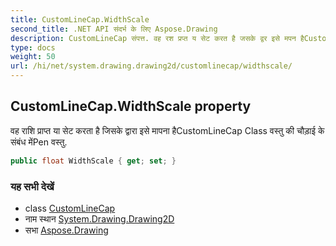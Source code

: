 ```yaml
---
title: CustomLineCap.WidthScale
second_title: .NET API संदर्भ के लिए Aspose.Drawing
description: CustomLineCap संपत्त. वह रश प्रप्त य सेट करत है जसके द्वर इसे मपन हैCustomLineCap Class वस्तु क चड़ई के संबंध मेंPen वस्तु.
type: docs
weight: 50
url: /hi/net/system.drawing.drawing2d/customlinecap/widthscale/
---
```

## CustomLineCap.WidthScale property

वह राशि प्राप्त या सेट करता है जिसके द्वारा इसे मापना हैCustomLineCap Class वस्तु की चौड़ाई के संबंध मेंPen वस्तु.

```csharp
public float WidthScale { get; set; }
```

### यह सभी देखें

* class [CustomLineCap](../)
* नाम स्थान [System.Drawing.Drawing2D](../../customlinecap/)
* सभा [Aspose.Drawing](../../../)


